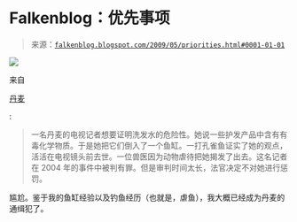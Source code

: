 <!--yml

分类：未分类

日期：2024 年 5 月 12 日 22:01:13

-->

# Falkenblog：优先事项

> 来源：[`falkenblog.blogspot.com/2009/05/priorities.html#0001-01-01`](http://falkenblog.blogspot.com/2009/05/priorities.html#0001-01-01)

![](https://blogger.googleusercontent.com/img/b/R29vZ2xl/AVvXsEhsrHgOkIS2koD87x6CNOVrf9btqNYM_bPBeyX8bVu_pmc9p3AsoidRlb8kd4-SZDZocq9qeW06KoE1tBTvd5TJFDVpTEOIo0g7xqz2XrJ2fABO7apMFLESRBWdZnIgQgzZFrKSTw/s1600-h/dead_goldfish_in_a_bowl.jpg)

来自

[丹麦](http://www.twincities.com/entertainment/ci_12403029)

:

> 一名丹麦的电视记者想要证明洗发水的危险性。她说一些护发产品中含有有毒化学物质。于是她把它们倒入了一个鱼缸。一打孔雀鱼证实了她的观点，活活在电视镜头前去世。一位兽医因为动物虐待把她揭发了出去。这名记者在 2004 年的事件中被判有罪。但是审判时间太长，法官决定不对她进行惩罚。

尴尬。鉴于我的鱼缸经验以及钓鱼经历（也就是，虐鱼），我大概已经成为丹麦的通缉犯了。
